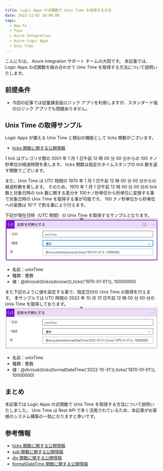 ```yaml
---
title: Logic Apps の式関数で Unix Time を取得する方法
date: 2022-11-02 10:00:00
tags:
  - How-To
  - Tips
  - Azure Integration
  - Azure Logic Apps 
  - Unix Time
---
```


こんにちは。 Azure Integration サポート チームの大田です。 
本記事では、Logic Apps の式関数を組み合わせて Unix Time を取得する方法について説明いたします。

<!-- more -->

## 前提条件
- 今回の記事では従量課金版ロジック アプリを利用しますが、スタンダード版のロジック アプリでも問題ありません。

## Unix Time の取得サンプル
Logic Apps が備える Unix Time と類似の機能として ticks 関数がございます。
- [ticks 関数に関する公開情報](https://learn.microsoft.com/ja-jp/azure/logic-apps/workflow-definition-language-functions-reference#ticks)

1 tick はグレゴリオ暦の 0001 年 1 月 1 日午前 12 時 00 分 00 分からの 100 ナノ秒単位の経過時間を表します。
ticks 関数は指定のタイムスタンプの tick 数を返す関数でございます。

また、Unix Time は UTC 時間の 1970 年 1 月 1 日午前 12 時 00 分 00 分からの経過秒数を表します。
そのため、1970 年 1 月 1 日午前 12 時 00 分 00 分の tick 数と対象日時の tick 数に関する差分を 100ナノ秒単位から秒単位に変換する事で対象日時の Unix Time を取得する事が可能です。
100 ナノ秒単位から秒単位への変換は 10^7 で割る事により行えます。

下記が現在日時（UTC 時間）の Unix Time を取得するサンプルとなります。
![](./UnixTime/unixTime_CurrentTime.png)
- 名前：unixTime
- 種類：整数
- 値：@div(sub(ticks(utcnow()),ticks('1970-01-01')), 10000000)

また下記のように値を設定する事で、指定日付の Unix Time の取得を行えます。
本サンプルでは UTC 時間の 2022 年 10 月 31 日午前 12 時 00 分 00 分の Unix Time を取得しております。
![](./UnixTime/unixTime_SpecificTime.png)
- 名前：unixTime
- 種類：整数
- 値：@div(sub(ticks(formatDateTime('2022-10-31')),ticks('1970-01-01')), 10000000)

## まとめ
本記事では Logic Apps の式関数で Unix Time を取得する方法について説明いたしました。 Unix Time は Rest API で多く活用されているため、本記事がお客様のシステム構築の一助になりますと幸いです。

## 参考情報
- [ticks 関数に関する公開情報](https://learn.microsoft.com/ja-jp/azure/logic-apps/workflow-definition-language-functions-reference#ticks)
- [sub 関数に関する公開情報](https://learn.microsoft.com/ja-jp/azure/logic-apps/workflow-definition-language-functions-reference#sub)
- [div 関数に関する公開情報](https://learn.microsoft.com/ja-jp/azure/logic-apps/workflow-definition-language-functions-reference#div)
- [formatDateTime 関数に関する公開情報](https://learn.microsoft.com/ja-jp/azure/logic-apps/workflow-definition-language-functions-reference#formatdatetime)